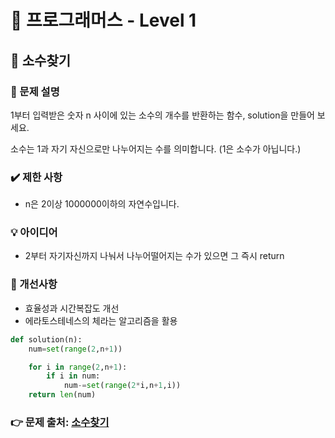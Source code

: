 # 🔔 프로그래머스 - Level 1
## 📑 소수찾기
### 📌 문제 설명
1부터 입력받은 숫자 n 사이에 있는 소수의 개수를 반환하는 함수, solution을 만들어 보세요.

소수는 1과 자기 자신으로만 나누어지는 수를 의미합니다.
(1은 소수가 아닙니다.)

### ✔️ 제한 사항
- n은 2이상 1000000이하의 자연수입니다.


### 💡 아이디어
- 2부터 자기자신까지 나눠서 나누어떨어지는 수가 있으면 그 즉시 return 

### 💬 개선사항
- 효율성과 시간복잡도 개선 
- 에라토스테네스의 체라는 알고리즘을 활용
```python
def solution(n):
    num=set(range(2,n+1))

    for i in range(2,n+1):
        if i in num:
            num-=set(range(2*i,n+1,i))
    return len(num)
```

### 👉 문제 출처: [소수찾기](https://programmers.co.kr/learn/courses/30/lessons/12921)


